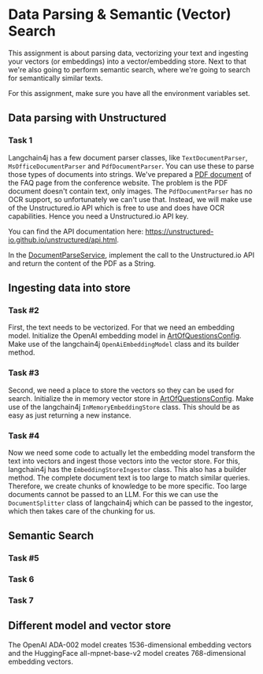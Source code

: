 # Data Parsing & Semantic (Vector) Search
This assignment is about parsing data, vectorizing your text and ingesting your vectors (or embeddings) into a vector/embedding store.
Next to that we're also going to perform semantic search, where we're going to search for semantically similar texts.

For this assignment, make sure you have all the environment variables set.

## Data parsing with Unstructured
### Task 1
Langchain4j has a few document parser classes, like `TextDocumentParser`, `MsOfficeDocumentParser` and `PdfDocumentParser`. 
You can use these to parse those types of documents into strings. We've prepared a [PDF document](src/main/resources/data/faq.pdf) of the FAQ page from the conference website.
The problem is the PDF document doesn't contain text, only images. The `PdfDocumentParser` has no OCR support, so unfortunately we can't use that.
Instead, we will make use of the Unstructured.io API which is free to use and does have OCR capabilities. Hence you need a Unstructured.io API key.

You can find the API documentation here: https://unstructured-io.github.io/unstructured/api.html.

In the [DocumentParseService](src/main/java/eu/luminis/artofquestionsjava/service/DocumentParseService.java), implement the call to the Unstructured.io API and return the content of the PDF as a String.

## Ingesting data into store
### Task #2
First, the text needs to be vectorized. For that we need an embedding model. Initialize the OpenAI embedding model in [ArtOfQuestionsConfig](src/main/java/eu/luminis/artofquestionsjava/config/ArtOfQuestionsConfig.java).
Make use of the langchain4j `OpenAiEmbeddingModel` class and its builder method.

### Task #3
Second, we need a place to store the vectors so they can be used for search. Initialize the in memory vector store in [ArtOfQuestionsConfig](src/main/java/eu/luminis/artofquestionsjava/config/ArtOfQuestionsConfig.java).
Make use of the langchain4j `InMemoryEmbeddingStore` class. This should be as easy as just returning a new instance.

### Task #4
Now we need some code to actually let the embedding model transform the text into vectors and ingest those vectors into the vector store.
For this, langchain4j has the `EmbeddingStoreIngestor` class. This also has a builder method.
The complete document text is too large to match similar queries. Therefore, we create chunks of knowledge to be more specific. Too large documents cannot be passed to an LLM.
For this we can use the `DocumentSplitter` class of langchain4j which can be passed to the ingestor, which then takes care of the chunking for us.

## Semantic Search
### Task #5

### Task 6

### Task 7

## Different model and vector store
The OpenAI ADA-002 model creates 1536-dimensional embedding vectors and the HuggingFace all-mpnet-base-v2 model creates 768-dimensional embedding vectors.
